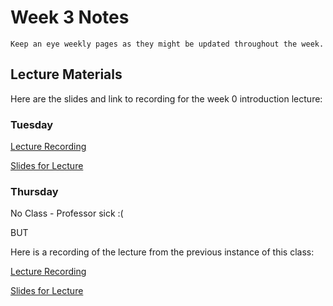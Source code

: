 Week 3 Notes
============================

```{note}
Keep an eye weekly pages as they might be updated throughout the week.
```

## Lecture Materials

Here are the slides and link to recording for the week 0 introduction lecture:




### Tuesday

[Lecture Recording](https://uci.yuja.com/V/Video?v=8904535&node=38474815&a=86584435&autoplay=1)

<a href="../resources/10-17-23-data_visualization.pdf" >Slides for Lecture</a>



### Thursday

No Class - Professor sick :(

BUT

Here is a recording of the lecture from the previous instance of this class:

[Lecture Recording](https://uci.yuja.com/V/Video?v=8917459&node=38531873&a=48999326&autoplay=1)

<a href="../resources/10_19_23-npm_typescript.pdf" >Slides for Lecture</a>
